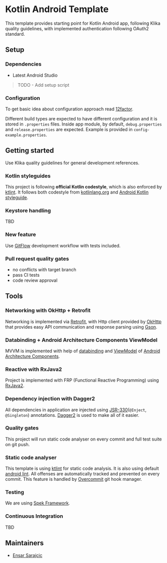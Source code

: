 # Kotlin Android Template

This template provides starting point for Kotlin Android app, following Klika quality guidelines, with implemented authentication following OAuth2 standard.

## Setup

### Dependencies

* Latest Android Studio
> TODO - Add setup script

### Configuration

To get basic idea about configuration approach read [12factor](https://12factor.net/).

Different build types are expected to have different configuration and it is stored in `.properties` files. Inside app module, by default, `debug.properties` and `release.properties` are expected. Example is provided in `config-example.properties`.

## Getting started

Use Klika quality guidelines for general development references.

### Kotlin styleguides

This project is following **official Kotlin codestyle**, which is also enforced by [ktlint](https://github.com/shyiko/ktlint). It follows both codestyle from [kotlinlang.org](https://kotlinlang.org/docs/reference/coding-conventions.html) and [Android Kotlin styleguide](https://developer.android.com/kotlin/style-guide).

### Keystore handling

TBD

### New feature

Use [GitFlow](https://www.atlassian.com/git/tutorials/comparing-workflows/gitflow-workflow) development workflow with tests included.

### Pull request quality gates

- no conflicts with target branch
- pass CI tests
- code review approval

## Tools

### Networking with OkHttp + Retrofit

Networking is implemented via [Retrofit](https://square.github.io/retrofit/), with Http client provided by [OkHttp](http://square.github.io/okhttp/) that provides easy API communication and response parsing using [Gson](https://github.com/google/gson).

### Databinding + Android Architecture Components ViewModel

MVVM is implemented with help of [databinding](https://developer.android.com/topic/libraries/data-binding/) and [ViewModel](https://developer.android.com/topic/libraries/architecture/viewmodel) of [Android Architecture Components](https://developer.android.com/topic/libraries/architecture/).

### Reactive with RxJava2

Project is implemented with FRP (Functional Reactive Programming) using [RxJava2](https://github.com/ReactiveX/RxJava).

### Dependency injection with Dagger2

All dependencies in application are injected using [JSR-330](https://www.jcp.org/en/jsr/detail?id=330)(`@Inject`, `@Singleton`) annotations. [Dagger2](https://google.github.io/dagger/) is used to make all of it easier. 

### Quality gates

This project will run static code analyser on every commit and full test suite on git push.

### Static code analyser

This template is using [ktlint](https://github.com/shyiko/ktlint) for static code analysis. It is also using default [android lint](https://developer.android.com/studio/write/lint). All offenses are automatically tracked and prevented on every commit. This feature is handled by [Overcommit](https://github.com/brigade/overcommit) git hook manager.

### Testing

We are using [Spek Framework](https://spekframework.org/).

### Continuous Integration

TBD

## Maintainers

- [Ensar Sarajcic](https://github.com/esensar)
